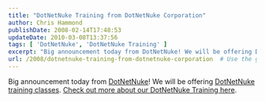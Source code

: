 ```yaml
---
title: "DotNetNuke Training from DotNetNuke Corporation"
author: Chris Hammond
publishDate: 2008-02-14T17:48:53
updateDate: 2010-03-08T13:37:56
tags: [ 'DotNetNuke', 'DotNetNuke Training' ]
excerpt: "Big announcement today from DotNetNuke! We will be offering DotNetNuke training classes. Check out more about our DotNetNuke Training here."
url: /2008/dotnetnuke-training-from-dotnetnuke-corporation  # Use the generated URL with year
---
```

<p>Big announcement today from <a href="https://www.dotnetnuke.com">DotNetNuke</a>! We will be offering <a href="https://www.dotnetnuke.com/Products/DotNetNukeTraining/tabid/1299/Default.aspxx">DotNetNuke training classes</a>. <a href="https://www.dotnetnuke.com/Products/DotNetNukeTraining/tabid/1299/Default.aspx">Check out more about our DotNetNuke Training here</a>.</p>

